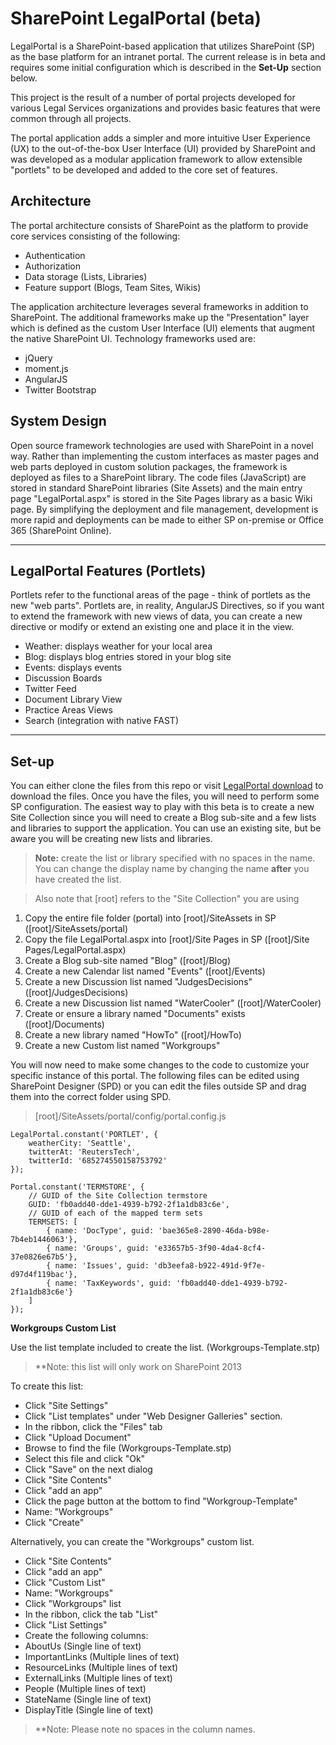﻿**SharePoint LegalPortal** (beta)
===========================

LegalPortal is a SharePoint-based application that utilizes SharePoint (SP) as 
the base platform for an intranet portal. The current release is in beta and 
requires some initial configuration which is described in the **Set-Up** section 
below.

This project is the result of a number of portal projects developed for various 
Legal Services organizations and provides basic features that were common through 
all projects.

The portal application adds a simpler and more intuitive User Experience (UX) to 
the out-of-the-box User Interface (UI) provided by SharePoint and was developed as 
a modular application framework to allow extensible "portlets" to be developed and 
added to the core set of features. 

Architecture
---------------
The portal architecture consists of SharePoint as the platform to provide core 
services consisting of the following:

- Authentication
- Authorization
- Data storage (Lists, Libraries)
- Feature support (Blogs, Team Sites, Wikis)

The application architecture leverages several frameworks in addition to SharePoint. 
The additional frameworks make up the "Presentation" layer which is defined as the 
custom User Interface (UI) elements that augment the native SharePoint UI. 
Technology frameworks used are:

- jQuery
- moment.js
- AngularJS
- Twitter Bootstrap

System Design
--------
Open source framework technologies are used with SharePoint in a novel way. 
Rather than implementing the custom interfaces as master pages and web parts 
deployed in custom solution packages, the framework is deployed as files to a 
SharePoint library. The code files (JavaScript)  are stored in standard SharePoint 
libraries (Site Assets) and the main entry page "LegalPortal.aspx" is stored in the Site Pages 
library as a basic Wiki page. By simplifying the deployment and file management, 
development is more rapid and deployments can be made to either SP 
on-premise or Office 365 (SharePoint Online).

---------

LegalPortal Features (Portlets)
------------
Portlets refer to the functional areas of the page - think of portlets as
the new "web parts". Portlets are, in reality, AngularJS Directives, so if
you want to extend the framework with new views of data, you can create a 
new directive or modify or extend an existing one and place it in the view.

- Weather: displays weather for your local area
- Blog: displays blog entries stored in your blog site
- Events: displays events
- Discussion Boards
- Twitter Feed 
- Document Library View
- Practice Areas Views
- Search (integration with native FAST)

----------

Set-up
--------
You can either clone the files from this repo or visit [LegalPortal download](http://nuveminc.com/legalportal/download) to download the files.
Once you have the files, you will need to perform some SP configuration.
The easiest way to play with this beta is to create a new Site Collection since you will need to create a Blog sub-site and a few lists and libraries to support the application. You can use an existing site, but be aware you will be creating new lists and libraries.

>**Note:** create the list or library specified with no spaces in the name. 
You can change the display name by changing the name **after** you have created the list.

>Also note that [root] refers to the "Site Collection" you are using

 1. Copy the entire file folder (portal) into [root]/SiteAssets in SP ([root]/SiteAssets/portal) 
 2. Copy the file LegalPortal.aspx into [root]/Site Pages in SP ([root]/Site Pages/LegalPortal.aspx)
 3. Create a Blog sub-site named "Blog" ([root]/Blog)
 4. Create a new Calendar list named "Events" ([root]/Events)
 5. Create a new Discussion list named "JudgesDecisions" ([root]/JudgesDecisions)
 7. Create a new Discussion list named "WaterCooler" ([root]/WaterCooler)
 6. Create or ensure a library named "Documents" exists ([root]/Documents)
 7. Create a new library named "HowTo" ([root]/HowTo)
 8. Create a new Custom list named "Workgroups"

You will now need to make some changes to the code to customize your specific instance of this portal. The following files can be edited using SharePoint Designer (SPD) or you can edit the files outside SP and drag them into the correct folder using SPD.

> [root]/SiteAssets/portal/config/portal.config.js
```
LegalPortal.constant('PORTLET', {
    weatherCity: 'Seattle',
    twitterAt: 'ReutersTech',
    twitterId: '685274550158753792'
});
```
```
Portal.constant('TERMSTORE', {
    // GUID of the Site Collection termstore
    GUID: 'fb0add40-dde1-4939-b792-2f1a1db83c6e',
    // GUID of each of the mapped term sets
    TERMSETS: [
        { name: 'DocType', guid: 'bae365e8-2890-46da-b98e-7b4eb1446063'},
        { name: 'Groups', guid: 'e33657b5-3f90-4da4-8cf4-37e0826e67b5'},
        { name: 'Issues', guid: 'db3eefa8-b922-491d-9f7e-d97d4f119bac'},
        { name: 'TaxKeywords', guid: 'fb0add40-dde1-4939-b792-2f1a1db83c6e'}
    ]
});
```

**Workgroups Custom List**

Use the list template included to create the list.
(Workgroups-Template.stp)

>**Note: this list will only work on SharePoint 2013

To create this list:
 - Click "Site Settings"
 - Click "List templates" under "Web Designer Galleries" section.
 - In the ribbon, click the "Files" tab
 - Click "Upload Document"
 - Browse to find the file (Workgroups-Template.stp)
 - Select this file and click "Ok"
 - Click "Save" on the next dialog
 - Click "Site Contents"
 - Click "add an app"
 - Click the page button at the bottom to find "Workgroup-Template"
 - Name: "Workgroups"
 - Click "Create"
 
Alternatively, you can create the "Workgroups" custom list.
 - Click "Site Contents"
 - Click "add an app"
 - Click "Custom List"
 - Name: "Workgroups"
 - Click "Workgroups" list
 - In the ribbon, click the tab "List"
 - Click "List Settings"
 - Create the following columns:
  - AboutUs (Single line of text)
  - ImportantLinks (Multiple lines of text)
  - ResourceLinks (Multiple lines of text)
  - ExternalLinks (Multiple lines of text)
  - People (Multiple lines of text)
  - StateName (Single line of text)
  - DisplayTitle (Single line of text)



 > **Note: Please note no spaces in the column names.
 